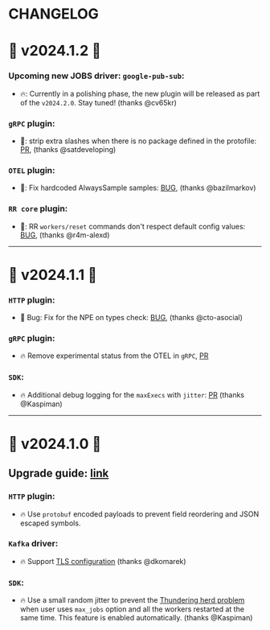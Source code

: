 # CHANGELOG

# 🚀 v2024.1.2 🚀

### Upcoming new JOBS driver: `google-pub-sub`:
- 🔥: Currently in a polishing phase, the new plugin will be released as part of the `v2024.2.0`. Stay tuned! (thanks @cv65kr)

### `gRPC` plugin:
- 🐛: strip extra slashes when there is no package defined in the protofile: [PR](https://github.com/roadrunner-server/grpc/pull/134), (thanks @satdeveloping)

### `OTEL` plugin:
- 🐛: Fix hardcoded AlwaysSample samples: [BUG](https://github.com/roadrunner-server/roadrunner/issues/1918), (thanks @bazilmarkov)

### `RR core` plugin:
- 🐛: RR `workers/reset` commands don't respect default config values: [BUG](https://github.com/roadrunner-server/roadrunner/issues/1914), (thanks @r4m-alexd)

---

# 🚀 v2024.1.1 🚀

### `HTTP` plugin:
- 🐛 Bug: Fix for the NPE on types check: [BUG](https://github.com/roadrunner-server/roadrunner/issues/1903), (thanks @cto-asocial)

### `gRPC` plugin:
- 🔥 Remove experimental status from the OTEL in `gRPC`, [PR](https://github.com/roadrunner-server/grpc/pull/133)

### `SDK`:
- 🔥 Additional debug logging for the `maxExecs` with `jitter`: [PR](https://github.com/roadrunner-server/sdk/pull/121) (thanks @Kaspiman)

---

# 🚀 v2024.1.0 🚀

## Upgrade guide: [link](https://docs.roadrunner.dev/general/compatibility)

### `HTTP` plugin:
- 🔥 Use `protobuf` encoded payloads to prevent field reordering and JSON escaped symbols.

### `Kafka` driver:
- 🔥 Support [TLS configuration](https://docs.roadrunner.dev/queues-and-jobs/kafka#configuration) (thanks @dkomarek)

### `SDK`:
- 🔥 Use a small random jitter to prevent the [Thundering herd problem](https://en.wikipedia.org/wiki/Thundering_herd_problem) when user uses `max_jobs` option and all the workers restarted at the same time. This feature is enabled automatically. (thanks @Kaspiman)
